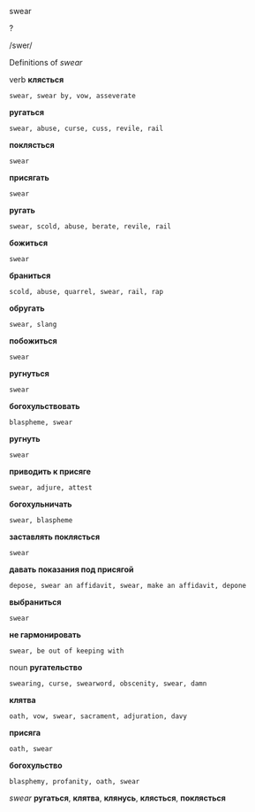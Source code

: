 swear

?

/swer/

Definitions of _swear_

verb
**клясться**

    swear, swear by, vow, asseverate
**ругаться**

    swear, abuse, curse, cuss, revile, rail
**поклясться**

    swear
**присягать**

    swear
**ругать**

    swear, scold, abuse, berate, revile, rail
**божиться**

    swear
**браниться**

    scold, abuse, quarrel, swear, rail, rap
**обругать**

    swear, slang
**побожиться**

    swear
**ругнуться**

    swear
**богохульствовать**

    blaspheme, swear
**ругнуть**

    swear
**приводить к присяге**

    swear, adjure, attest
**богохульничать**

    swear, blaspheme
**заставлять поклясться**

    swear
**давать показания под присягой**

    depose, swear an affidavit, swear, make an affidavit, depone
**выбраниться**

    swear
**не гармонировать**

    swear, be out of keeping with

noun
**ругательство**

    swearing, curse, swearword, obscenity, swear, damn
**клятва**

    oath, vow, swear, sacrament, adjuration, davy
**присяга**

    oath, swear
**богохульство**

    blasphemy, profanity, oath, swear

_swear_
**ругаться**, **клятва**, **клянусь**, **клясться**, **поклясться**